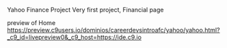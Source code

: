 Yahoo Finance Project
Very first project, Financial page 

preview of Home
https://preview.c9users.io/dominios/careerdevsintroafc/yahoo/yahoo.html?_c9_id=livepreview0&_c9_host=https://ide.c9.io
